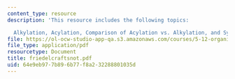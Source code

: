 ```yaml
---
content_type: resource
description: 'This resource includes the following topics:

  Alkylation, Acylation, Comparison of Acylation vs. Alkylation, and Synthesis Examples.'
file: https://ol-ocw-studio-app-qa.s3.amazonaws.com/courses/5-12-organic-chemistry-i-spring-2005/64e9eb977b896b77f8a232288801035d_friedelcraftsnot.pdf
file_type: application/pdf
resourcetype: Document
title: friedelcraftsnot.pdf
uid: 64e9eb97-7b89-6b77-f8a2-32288801035d
---
```

